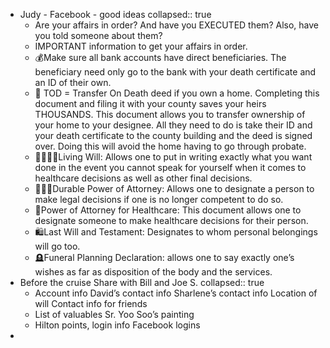 - Judy - Facebook - good ideas
  collapsed:: true
	- Are your affairs in order?  And have you EXECUTED them?  Also, have you told someone about them?
	- IMPORTANT information to get your affairs in order.
	- 💰Make sure all bank accounts have direct beneficiaries. The beneficiary need only go to the bank with your death certificate and an ID of their own.
	- 🏡 TOD = Transfer On Death deed if you own a home. Completing this document and filing it with your county saves your heirs THOUSANDS. This document allows you to transfer ownership of your home to your designee. All they need to do is take their ID and your death certificate to the county building and the deed is signed over. Doing this will avoid the home having to go through probate.
	- 👨‍👩‍👧‍👦Living Will:  Allows one to put in writing exactly what you want done in the event you cannot speak for yourself when it comes to healthcare decisions as well as other final decisions.
	- 👩🏽‍⚖️Durable Power of Attorney: Allows one to designate a person to make legal decisions if one is no longer competent to do so.
	- 🏥Power of Attorney for Healthcare:  This document allows one to designate someone to make healthcare decisions for their person.
	- 🛍Last Will and Testament:  Designates to whom personal belongings will go too.
	- 🪦Funeral Planning Declaration:  allows one to say exactly one’s wishes as far as disposition of the body and the services.
- Before the cruise Share with Bill and Joe S.
  collapsed:: true
	- Account info
	  David’s contact info 
	  Sharlene’s contact info 
	  Location of will
	  Contact info for friends
	- List of valuables 
	  Sr. Yoo Soo’s painting
	- Hilton points, login info
	  Facebook logins
-